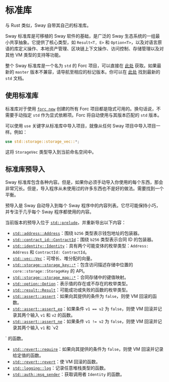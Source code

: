 
# 标准库

与 Rust 类似，Sway 自带其自己的标准库。

Sway 标准库是可移植的 Sway 软件的基础，是广泛的 Sway 生态系统的一组最小共享抽象。它提供了核心类型，如 `Result<T, E>` 和 `Option<T>`，以及对语言原语的库定义操作、本地资产管理、区块链上下文操作、访问控制、存储管理以及对其他 VM 类型的支持等功能。

整个 Sway 标准库是一个名为 `std` 的 Forc 项目，可以直接在 [此处](https://github.com/FuelLabs/sway/tree/master/sway-lib-std) 获取。如果最新的 `master` 版本不兼容，请导航至相应的标记版本。你可以在 [此处](https://fuellabs.github.io/sway/master/std/) 找到最新的 `std` 文档。

## 使用标准库

标准库对于使用 [`forc new`](../forc/commands/forc_new.md) 创建的所有 Forc 项目都是隐式可用的。换句话说，不需要手动指定 `std` 作为显式依赖项。Forc 将自动使用与其版本匹配的 `std` 版本。

可以使用 `use` 关键字从标准库中导入项目，就像从任何 Sway 项目中导入项目一样。例如：

```rust
use std::storage::storage_vec::*;
```

这将 `StorageVec` 类型导入到当前命名空间中。

## 标准库预导入

Sway 标准库包含各种内容。但是，如果你必须手动导入你使用的每个东西，那会非常冗长。但是，导入程序从未使用过的许多东西也不是好的做法。需要找到一个平衡。

预导入是 Sway 自动导入到每个 Sway 程序中的内容列表。它尽可能保持小巧，并专注于几乎每个 Sway 程序都使用的内容。

当前版本的预导入位于 [`std::prelude`](https://github.com/FuelLabs/sway/blob/master/sway-lib-std/src/prelude.sw)，并重新导出以下内容：

- [`std::address::Address`](https://github.com/FuelLabs/sway/blob/master/sway-lib-std/src/address.sw)：围绕 `b256` 类型表示钱包地址的包装器。
- [`std::contract_id::ContractId`](https://github.com/FuelLabs/sway/blob/master/sway-lib-std/src/contract_id.sw)：围绕 `b256` 类型表示合同 ID 的包装器。
- [`std::identity::Identity`](https://github.com/FuelLabs/sway/blob/master/sway-lib-std/src/identity.sw)：具有两个可能变体的枚举类型：`Address: Address` 和 `ContractId: ContractId`。
- [`std::vec::Vec`](https://github.com/FuelLabs/sway/blob/master/sway-lib-std/src/vec.sw)：可增长、堆分配的向量。
- [`std::storage::storage_key::*`](https://github.com/FuelLabs/sway/blob/master/sway-lib-std/src/storage/storage_key.sw)：包含访问描述存储中位置的 `core::storage::StorageKey` 的 API。
- [`std::storage::storage_map::*`](https://github.com/FuelLabs/sway/blob/master/sway-lib-std/src/storage/storage_map.sw)：合同存储中的键值映射。
- [`std::option::Option`](https://github.com/FuelLabs/sway/blob/master/sway-lib-std/src/option.sw)：表示值的存在或不存在的枚举类型。
- [`std::result::Result`](https://github.com/FuelLabs/sway/blob/master/sway-lib-std/src/result.sw)：可能成功或失败的函数的枚举类型。
- [`std::assert::assert`](https://github.com/FuelLabs/sway/blob/master/sway-lib-std/src/assert.sw)：如果向其提供的条件为 `false`，则使 VM 回滚的函数。
- [`std::assert::assert_eq`](https://github.com/FuelLabs/sway/blob/master/sway-lib-std/src/assert.sw)：如果条件 `v1 == v2` 为 `false`，则使 VM 回滚并记录其两个输入 `v1` 和 `v2` 的函数。
- [`std::assert::assert_ne`](https://github.com/FuelLabs/sway/blob/master/sway-lib-std/src/assert.sw)：如果条件 `v1 != v2` 为 `false`，则使 VM 回滚并记录其两个输入 `v1` 和 `v2

` 的函数。
- [`std::revert::require`](https://github.com/FuelLabs/sway/blob/master/sway-lib-std/src/revert.sw)：如果向其提供的条件为 `false`，则使 VM 回滚并记录给定值的函数。
- [`std::revert::revert`](https://github.com/FuelLabs/sway/blob/master/sway-lib-std/src/revert.sw)：使 VM 回滚的函数。
- [`std::logging::log`](https://github.com/FuelLabs/sway/blob/master/sway-lib-std/src/logging.sw)：记录任意堆栈类型的函数。
- [`std::auth::msg_sender`](https://github.com/FuelLabs/sway/blob/master/sway-lib-std/src/auth.sw)：获取调用者 `Identity` 的函数。


